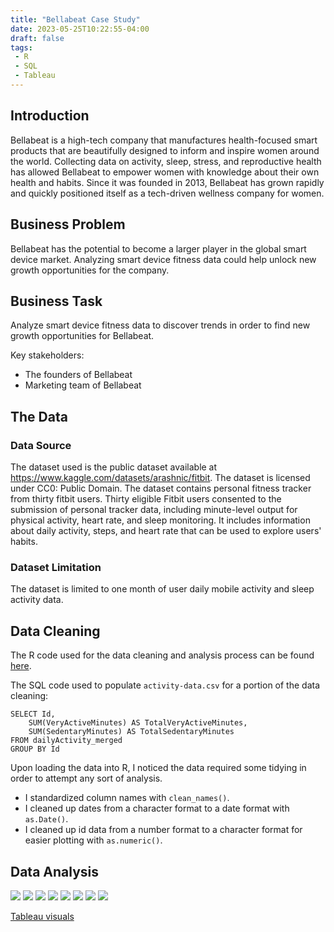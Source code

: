 ```yaml
---
title: "Bellabeat Case Study"
date: 2023-05-25T10:22:55-04:00
draft: false
tags:
 - R
 - SQL
 - Tableau
---
```



## Introduction
Bellabeat is a high-tech company that manufactures health-focused 
smart products that are beautifully designed to inform and inspire 
women around the world. Collecting data on activity, sleep, stress, 
and reproductive health has allowed Bellabeat to empower women with 
knowledge about their own health and habits. Since it was founded in 
2013, Bellabeat has grown rapidly and quickly positioned itself as 
a tech-driven wellness company for women.

## Business Problem
Bellabeat has the potential to become a larger player in the global 
smart device market. Analyzing smart device fitness data could help 
unlock new growth opportunities for the company.

## Business Task
Analyze smart device fitness data to discover trends in order to find 
new growth opportunities for Bellabeat.

Key stakeholders:

- The founders of Bellabeat
- Marketing team of Bellabeat

## The Data
### Data Source
The dataset used is the public dataset available at 
https://www.kaggle.com/datasets/arashnic/fitbit. The dataset is licensed under 
CC0: Public Domain. The dataset contains personal fitness tracker from 
thirty fitbit users. Thirty eligible Fitbit users consented to the 
submission of personal tracker data, including minute-level output for 
physical activity, heart rate, and sleep monitoring. It includes 
information about daily activity, steps, and heart rate that can be used 
to explore users' habits.

### Dataset Limitation
The dataset is limited to one month of user daily mobile activity and sleep 
activity data.

## Data Cleaning
The R code used for the data cleaning and analysis process can be found 
[here](../case-study.R).

The SQL code used to populate ```activity-data.csv``` for a portion of the data 
cleaning:

```
SELECT Id,
	SUM(VeryActiveMinutes) AS TotalVeryActiveMinutes,
	SUM(SedentaryMinutes) AS TotalSedentaryMinutes
FROM dailyActivity_merged
GROUP BY Id
```

Upon loading the data into R, I noticed the data required some tidying 
in order to attempt any sort of analysis.
  - I standardized column names with ```clean_names()```.
  - I cleaned up dates from a character format to a date 
  format with ```as.Date()```.
  - I cleaned up id data from a number format to a character format 
  for easier plotting with ```as.numeric()```.

## Data Analysis
![](../analysis-1.png)
![](../analysis-2.png)
![](../analysis-3.png)
![](../analysis-4.png)
![](../analysis-5.png)
![](../analysis-6.png)
![](../analysis-7.png)
![](../analysis-8.png)

[Tableau visuals](https://public.tableau.com/views/BellabeatCaseStudy_16849396365620/Dashboard1?:language=en-US&:display_count=n&:origin=viz_share_link)
